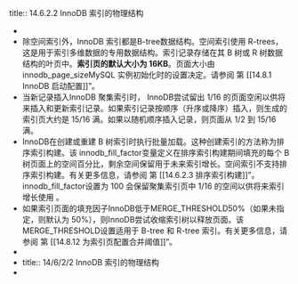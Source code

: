 title:: 14.6.2.2 InnoDB 索引的物理结构

-
- 除空间索引外，InnoDB 索引都是B-tree数据结构。空间索引使用 R-trees，这是用于索引多维数据的专用数据结构。索引记录存储在其 B 树或 R 树数据结构的叶页中。**索引页的默认大小为 16KB**。页面大小由 innodb_page_sizeMySQL 实例初始化时的设置决定。请参阅 第 [[14.8.1 InnoDB 启动配置]]”。
- 当新记录插入InnoDB 聚集索引时， InnoDB尝试留出 1/16 的页面空闲以供将来插入和更新索引记录。如果索引记录按顺序（升序或降序）插入，则生成的索引页大约是 15/16 满。如果以随机顺序插入记录，则页面从 1/2 到 15/16 满。
- InnoDB在创建或重建 B 树索引时执行批量加载。这种创建索引的方法称为排序索引构建。该 innodb_fill_factor变量定义在排序索引构建期间填充的每个 B 树页面上的空间百分比，剩余空间保留用于未来索引增长。空间索引不支持排序索引构建。有关更多信息，请参阅 第 [[14.6.2.3 排序索引构建]]”。innodb_fill_factor设置为 100 会保留聚集索引页中 1/16 的空间以供将来索引增长使用 。
- 如果索引页面的填充因子InnoDB低于MERGE_THRESHOLD50%（如果未指定，则默认为 50%），则InnoDB尝试收缩索引树以释放页面。该 MERGE_THRESHOLD设置适用于 B-tree 和 R-tree 索引。有关更多信息，请参阅 第 [[14.8.12 为索引页配置合并阈值]]”。
-
- title:: 14/6/2/2 InnoDB 索引的物理结构
-